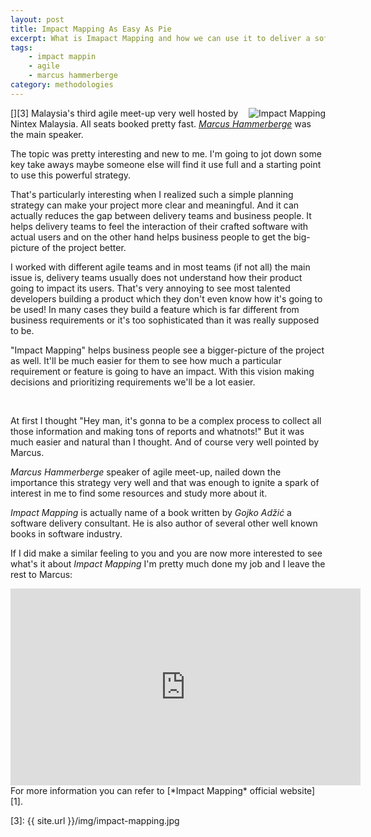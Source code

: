 ```yaml
---
layout: post
title: Impact Mapping As Easy As Pie
excerpt: What is Imapact Mapping and how we can use it to deliver a software which impacts rather than just ship it.
tags:
    - impact mappin
    - agile
    - marcus hammerberge
category: methodologies
---
```


[<img src="{{ site.url }}/img/impact-mapping-small.jpg" alt="Impact Mapping" align="right" />][3]
Malaysia's third agile meet-up very well hosted by Nintex Malaysia. All seats booked pretty fast. [*Marcus Hammerberge*][1] was the main speaker.

The topic was pretty interesting and new to me. I'm going to jot down some key take aways maybe someone else will find it use full and a starting point to use this powerful strategy.

That's particularly interesting when I realized such a simple planning strategy can make your project more clear and meaningful. And it can actually reduces the gap between delivery teams and business people. It helps delivery teams to feel the interaction of their crafted software with actual users and on the other hand helps business people to get the big-picture of the project better.

I worked with different agile teams and in most teams (if not all) the main issue is, delivery teams usually does not understand  how their product going to impact its users. That's very annoying to see most talented developers building a product which they don't even know how it's going to be used! In many cases they build a feature which is far different from business requirements or it's too sophisticated than it was really supposed to be.

"Impact Mapping" helps business people see a bigger-picture of the project as well. It'll be much easier for them to see how much a particular requirement or feature is going to have an impact. With this vision making decisions and prioritizing requirements we'll be a lot easier.

<div class="ads"> <ins class="adsbygoogle" style="display:block" data-ad-client="ca-pub-7360583392867579" data-ad-slot="4587256441" data-ad-format="horizontal"></ins> </div> <script> (adsbygoogle = window.adsbygoogle || []).push({}); </script>
<br />

At first I thought "Hey man, it's gonna to be a complex process to collect all those information and making tons of reports and whatnots!" But it was much easier and natural than I thought. And of course very well pointed by Marcus.

*Marcus Hammerberge* speaker of agile meet-up, nailed down the importance this strategy very well and that was enough to ignite a spark of interest in me to find some resources and study more about it.

*Impact Mapping* is actually name of a book written by *Gojko Adžić* a software delivery consultant. He is also author of several other well known books in software industry.

If I did make a similar feeling to you and you are now more interested to see what's it about *Impact Mapping* I'm pretty much done my job and I leave the rest to Marcus:

<iframe width="560" height="315" src="https://www.youtube.com/embed/_rjB5X3XY4E" frameborder="0" allowfullscreen></iframe>
<br />
For more information you can refer to [*Impact Mapping* official website][1].


[1]: http://www.marcusoft.net
[2]: http://www.impactmapping.org/
[3]: {{ site.url }}/img/impact-mapping.jpg
